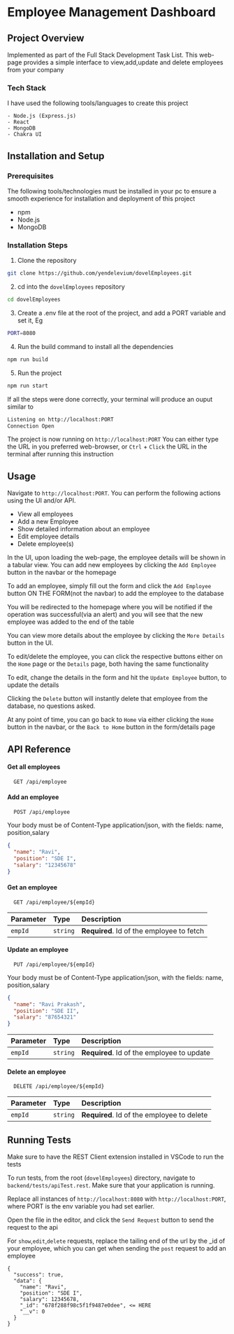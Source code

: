 # Employee Management Dashboard

## Project Overview
Implemented as part of the Full Stack Development Task List.
This web-page provides a simple interface to view,add,update and delete employees from your company

### Tech Stack 
I have used the following tools/languages to create this project
```
- Node.js (Express.js)
- React
- MongoDB
- Chakra UI
```


## Installation and Setup

### Prerequisites
The following tools/technologies must be installed in your pc to ensure a smooth experience for installation and deployment of this project 

- npm
- Node.js
- MongoDB

### Installation Steps
1. Clone the repository
```bash
git clone https://github.com/yendelevium/dovelEmployees.git
```

2. cd into the `dovelEmployees` repository
```bash
cd dovelEmployees
``` 

3. Create a .env file at the root of the project, and add a PORT variable and set it, Eg
```bash
PORT=8080
```

4. Run the build command to install all the dependencies
```bash
npm run build
```

5. Run the project
```bash
npm run start
```
If all the steps were done correctly, your terminal will produce an ouput similar to
```bash
Listening on http://localhost:PORT
Connection Open
```
The project is now running on `http://localhost:PORT`
You can either type the URL in you preferred web-browser, or `Ctrl` + `Click` the URL in the terminal after running this instruction

## Usage

Navigate to `http://localhost:PORT`. You can perform the following actions using the UI and/or API.

- View all employees
- Add a new Employee
- Show detailed information about an employee
- Edit employee details
- Delete employee(s)

In the UI, upon loading the web-page, the employee details will be shown in a tabular view. You can add new employees by clicking the `Add Employee` button in the navbar or the homepage

To add an employee, simply fill out the form and click the `Add Employee` button ON THE FORM(not the navbar) to add the employee to the database

You will be redirected to the homepage where you will be notified if the operation was successful(via an alert) and you will see that the new employee was added to the end of the table

You can view more details about the employee by clicking the `More Details` button in the UI.

To edit/delete the employee, you can click the respective buttons either on the `Home` page or the `Details` page, both having the same functionality

To edit, change the details in the form and hit the `Update Employee` button, to update the details

Clicking the `Delete` button will instantly delete that employee from the database, no questions asked.

At any point of time, you can go back to `Home` via either clicking the `Home` button in the navbar, or the `Back to Home` button in the form/details page

## API Reference

#### Get all employees
```http
  GET /api/employee
```

#### Add an employee
```http
  POST /api/employee
```
Your body must be of Content-Type application/json, with the fields: name, position,salary

```json
{
  "name": "Ravi",
  "position": "SDE I",
  "salary": "12345678"
}
```


#### Get an employee
```http
  GET /api/employee/${empId}
```

| Parameter | Type     | Description                       |
| :-------- | :------- | :-------------------------------- |
| `empId`      | `string` | **Required**. Id of the employee to fetch |

#### Update an employee

```http
  PUT /api/employee/${empId}
```
Your body must be of Content-Type application/json, with the fields: name, position,salary

```json
{
  "name": "Ravi Prakash",
  "position": "SDE II",
  "salary": "87654321"
}
```

| Parameter | Type     | Description                       |
| :-------- | :------- | :-------------------------------- |
| `empId`      | `string` | **Required**. Id of the employee to update |

#### Delete an employee

```http
  DELETE /api/employee/${empId}
```

| Parameter | Type     | Description                       |
| :-------- | :------- | :-------------------------------- |
| `empId`      | `string` | **Required**. Id of the employee to delete |



## Running Tests

Make sure to have the REST Client extension installed in VSCode to run the tests

To run tests, from the root (`dovelEmployees`) directory, navigate to `backend/tests/apiTest.rest`. Make sure that your application is running.

Replace all instances of `http://localhost:8080` with `http://localhost:PORT`, where PORT is the env variable you had set earlier.

Open the file in the editor, and click the `Send Request` button to send the request to the api

For `show`,`edit`,`delete` requests, replace the tailing end of the url by the _id of your employee, which you can get when sending the `post` request to add an employee

```http
{
  "success": true,
  "data": {
    "name": "Ravi",
    "position": "SDE I",
    "salary": 12345678,
    "_id": "678f288f98c5f1f9487e0dee", <= HERE
    "__v": 0
  }
}
```

